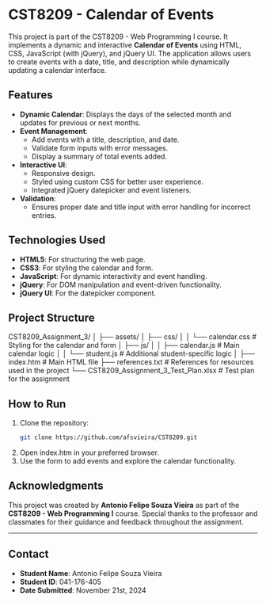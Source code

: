 # CST8209 - Calendar of Events

This project is part of the CST8209 - Web Programming I course. It implements a dynamic and interactive **Calendar of Events** using HTML, CSS, JavaScript (with jQuery), and jQuery UI. The application allows users to create events with a date, title, and description while dynamically updating a calendar interface.

## Features
- **Dynamic Calendar**: Displays the days of the selected month and updates for previous or next months.
- **Event Management**:
  - Add events with a title, description, and date.
  - Validate form inputs with error messages.
  - Display a summary of total events added.
- **Interactive UI**:
  - Responsive design.
  - Styled using custom CSS for better user experience.
  - Integrated jQuery datepicker and event listeners.
- **Validation**:
  - Ensures proper date and title input with error handling for incorrect entries.

## Technologies Used
- **HTML5**: For structuring the web page.
- **CSS3**: For styling the calendar and form.
- **JavaScript**: For dynamic interactivity and event handling.
- **jQuery**: For DOM manipulation and event-driven functionality.
- **jQuery UI**: For the datepicker component.

## Project Structure
CST8209_Assignment_3/
│
├── assets/
│   ├── css/
│   │   └── calendar.css                    # Styling for the calendar and form
│   ├── js/
│   │   ├── calendar.js                     # Main calendar logic
│   │   └── student.js                      # Additional student-specific logic
│
├── index.htm                               # Main HTML file
├── references.txt                          # References for resources used in the project
└── CST8209_Assignment_3_Test_Plan.xlsx     # Test plan for the assignment

 
## How to Run
1. Clone the repository:
   ```bash
   git clone https://github.com/afsvieira/CST8209.git
2. Open index.htm in your preferred browser.
3. Use the form to add events and explore the calendar functionality.

## Acknowledgments

This project was created by **Antonio Felipe Souza Vieira** as part of the **CST8209 - Web Programming I** course. Special thanks to the professor and classmates for their guidance and feedback throughout the assignment.

---

## Contact

- **Student Name**: Antonio Felipe Souza Vieira  
- **Student ID**: 041-176-405  
- **Date Submitted**: November 21st, 2024


